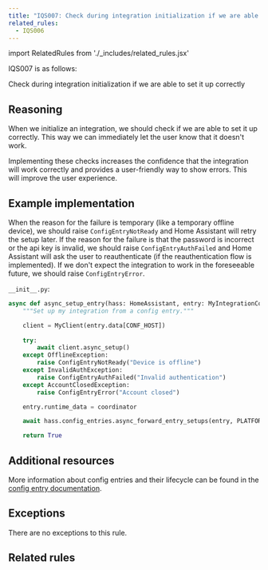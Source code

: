```yaml
---
title: "IQS007: Check during integration initialization if we are able to set it up correctly"
related_rules:
  - IQS006
---
```

import RelatedRules from './_includes/related_rules.jsx'

IQS007 is as follows:

Check during integration initialization if we are able to set it up correctly

## Reasoning

When we initialize an integration, we should check if we are able to set it up correctly.
This way we can immediately let the user know that it doesn't work.

Implementing these checks increases the confidence that the integration will work correctly and provides a user-friendly way to show errors.
This will improve the user experience.

## Example implementation

When the reason for the failure is temporary (like a temporary offline device), we should raise `ConfigEntryNotReady` and Home Assistant will retry the setup later.
If the reason for the failure is that the password is incorrect or the api key is invalid, we should raise `ConfigEntryAuthFailed` and Home Assistant will ask the user to reauthenticate (if the reauthentication flow is implemented).
If we don't expect the integration to work in the foreseeable future, we should raise `ConfigEntryError`.

`__init__.py`:
```python
async def async_setup_entry(hass: HomeAssistant, entry: MyIntegrationConfigEntry) -> bool:
    """Set up my integration from a config entry."""

    client = MyClient(entry.data[CONF_HOST])
    
    try:
        await client.async_setup()
    except OfflineException:
        raise ConfigEntryNotReady("Device is offline")
    except InvalidAuthException:
        raise ConfigEntryAuthFailed("Invalid authentication")
    except AccountClosedException:
        raise ConfigEntryError("Account closed")

    entry.runtime_data = coordinator

    await hass.config_entries.async_forward_entry_setups(entry, PLATFORMS)

    return True
```

## Additional resources

More information about config entries and their lifecycle can be found in the [config entry documentation](../../../config_entries_index).

## Exceptions

There are no exceptions to this rule.

## Related rules

<RelatedRules relatedRules={frontMatter.related_rules}></RelatedRules>
